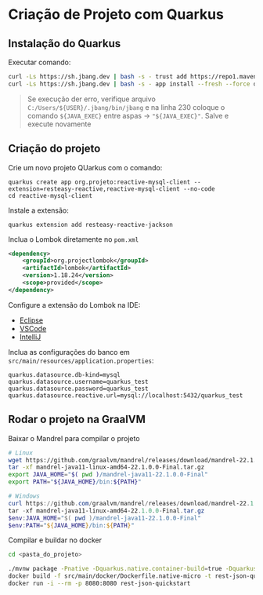 # Criação de Projeto com Quarkus

## Instalação do Quarkus

Executar comando:
```bash
curl -Ls https://sh.jbang.dev | bash -s - trust add https://repo1.maven.org/maven2/io/quarkus/quarkus-cli/
curl -Ls https://sh.jbang.dev | bash -s - app install --fresh --force quarkus@quarkusio
```

> Se execução der erro, verifique arquivo `C:/Users/${USER}/.jbang/bin/jbang` e na linha 230 coloque o comando `${JAVA_EXEC}` entre aspas -> `"${JAVA_EXEC}"`. Salve e execute novamente

## Criação do projeto

Crie um novo projeto QUarkus com o comando:
```
quarkus create app org.projeto:reactive-mysql-client --extension=resteasy-reactive,reactive-mysql-client --no-code
cd reactive-mysql-client
```

Instale a extensão:
```
quarkus extension add resteasy-reactive-jackson
```

Inclua o Lombok diretamente no `pom.xml`

```xml
<dependency>
	<groupId>org.projectlombok</groupId>
	<artifactId>lombok</artifactId>
	<version>1.18.24</version>
	<scope>provided</scope>
</dependency>
```

Configure a extensão do Lombok na IDE:
- [Eclipse](https://projectlombok.org/setup/eclipse)
- [VSCode](https://projectlombok.org/setup/vscode)
- [IntelliJ](https://projectlombok.org/setup/intellij)

Inclua as configurações do banco em `src/main/resources/application.properties`:

```
quarkus.datasource.db-kind=mysql
quarkus.datasource.username=quarkus_test
quarkus.datasource.password=quarkus_test
quarkus.datasource.reactive.url=mysql://localhost:5432/quarkus_test
```

## Rodar o projeto na GraalVM

Baixar o Mandrel para compilar o projeto

```bash
# Linux
wget https://github.com/graalvm/mandrel/releases/download/mandrel-22.1.0.0-Final/mandrel-java11-linux-amd64-22.1.0.0-Final.tar.gz
tar -xf mandrel-java11-linux-amd64-22.1.0.0-Final.tar.gz
export JAVA_HOME="$( pwd )/mandrel-java11-22.1.0.0-Final"
export PATH="${JAVA_HOME}/bin:${PATH}"
```

```powershell
# Windows
curl https://github.com/graalvm/mandrel/releases/download/mandrel-22.1.0.0-Final/mandrel-java11-windows-amd64-22.1.0.0-Final.zip
tar -xf mandrel-java11-linux-amd64-22.1.0.0-Final.tar.gz
$env:JAVA_HOME="$( pwd )/mandrel-java11-22.1.0.0-Final"
$env:PATH="${JAVA_HOME}/bin:${PATH}"
```

Compilar e buildar no docker

```bash
cd <pasta_do_projeto>

./mvnw package -Pnative -Dquarkus.native.container-build=true -Dquarkus.native.builder-image=quay.io/quarkus/ubi-quarkus-mandrel:22.1.0.0-Final-java11
docker build -f src/main/docker/Dockerfile.native-micro -t rest-json-quickstart .
docker run -i --rm -p 8080:8080 rest-json-quickstart
```
